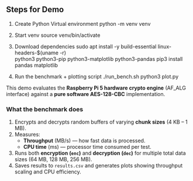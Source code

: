 ## Steps for Demo

1) Create Python Virtual environment
python -m venv venv

2) Start venv
source venv/bin/activate

3) Download dependencies
sudo apt install -y build-essential linux-headers-$(uname -r) \
    python3 python3-pip python3-matplotlib python3-pandas
pip3 install pandas matplotlib

4) Run the benchmark + plotting script
./run_bench.sh
python3 plot.py


This demo evaluates the **Raspberry Pi 5 hardware crypto engine** (AF_ALG interface) against a **pure software AES-128-CBC** implementation.


### What the benchmark does
1. Encrypts and decrypts random buffers of varying **chunk sizes** (4 KB – 1 MB).  
2. Measures:
   - **Throughput** (MB/s) — how fast data is processed.
   - **CPU time** (ms) — processor time consumed per test.
3. Runs both **encryption (`enc`)** and **decryption (`dec`)** for multiple total data sizes (64 MB, 128 MB, 256 MB).  
4. Saves results to `results.csv` and generates plots showing throughput scaling and CPU efficiency.

